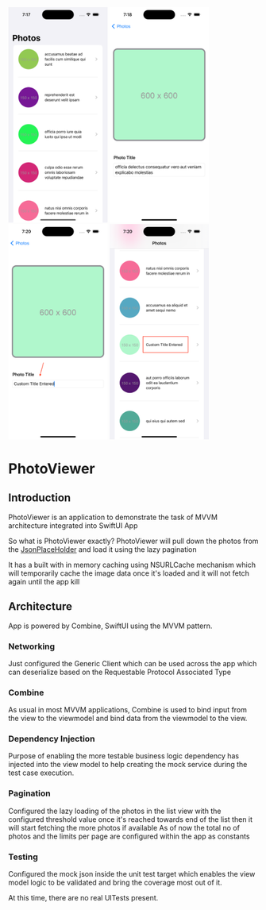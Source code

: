 <img src = "Screenshots/ListView.png" width ="200" /> <img src = "Screenshots/DetailView.png" width ="200" /> <img src = "Screenshots/DetailViewEditing.png" width ="200" /> <img src = "Screenshots/ListViewUpdated.png" width ="200" />

# PhotoViewer

## Introduction
PhotoViewer is an application to demonstrate the task of MVVM architecture integrated into SwiftUI App

So what is PhotoViewer exactly? PhotoViewer will pull down the photos from the [JsonPlaceHolder](https://jsonplaceholder.typicode.com/photos) and load it using the lazy pagination

It has a built with in memory caching using NSURLCache mechanism which will temporarily cache the image data once it's loaded and it will not fetch again until the app kill

## Architecture
App is powered by Combine, SwiftUI using the MVVM pattern. 

### Networking
Just configured the Generic Client which can be used across the app which can deserialize based on the Requestable Protocol Associated Type 

### Combine
As usual in most MVVM applications, Combine is used to bind input from the view to the viewmodel and bind data from the viewmodel to the view.

### Dependency Injection
Purpose of enabling the more testable business logic dependency has injected into the view model to help creating the mock service during the test case execution.

### Pagination
Configured the lazy loading of the photos in the list view with the configured threshold value once it's reached towards end of the list then it will start fetching the more photos if available 
As of now the total no of photos and the limits per page are configured within the app as constants

### Testing
Configured the mock json inside the unit test target which enables the view model logic to be validated and bring the coverage most out of it.

At this time, there are no real UITests present.
